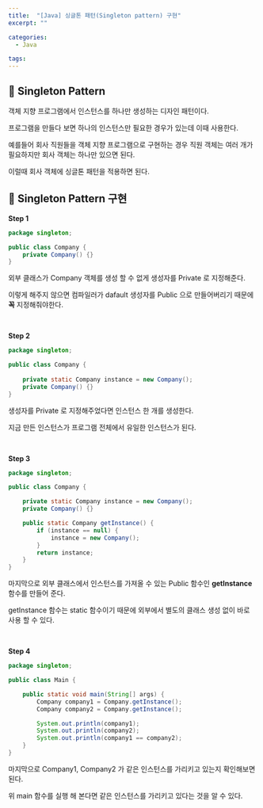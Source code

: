 ```yaml
---
title:  "[Java] 싱글톤 패턴(Singleton pattern) 구현"
excerpt: ""

categories:
  - Java

tags:
---
```


## 🍣 Singleton Pattern

객체 지향 프로그램에서 인스턴스를 하나만 생성하는 디자인 패턴이다.

프로그램을 만들다 보면 하나의 인스턴스만 필요한 경우가 있는데 이때 사용한다.

예를들어 회사 직원들을 객체 지향 프로그램으로 구현하는 경우 직원 객체는 여러 개가 필요하지만 회사 객체는 하나만 있으면 된다.

이럴때 회사 객체에 싱글톤 패턴을 적용하면 된다.

## 🍕 Singleton Pattern 구현

**Step 1**

```java
package singleton;

public class Company {
    private Company() {}
}
```

외부 클래스가 Company 객체를 생성 할 수 없게 생성자를 Private 로 지정해준다.

이렇게 해주지 않으면 컴파일러가 dafault 생성자를 Public 으로 만들어버리기 때문에 **꼭** 지정해줘야한다.

<br>

**Step 2**

```java
package singleton;

public class Company {
  
    private static Company instance = new Company();
    private Company() {}
}
```

생성자를 Private 로 지정해주었다면 인스턴스 한 개를 생성한다.

지금 만든 인스턴스가 프로그램 전체에서 유일한 인스턴스가 된다.

<br>

**Step 3**

```java
package singleton;

public class Company {

    private static Company instance = new Company();
    private Company() {}

    public static Company getInstance() {
        if (instance == null) {
            instance = new Company();
        }
        return instance;
    }
}
```

마지막으로 외부 클래스에서 인스턴스를 가져올 수 있는 Public 함수인 **getInstance** 함수를 만들어 준다.

getInstance 함수는 static 함수이기 때문에 외부에서 별도의 클래스 생성 없이 바로 사용 할 수 있다.

<br>

**Step 4**

```java
package singleton;

public class Main {

    public static void main(String[] args) {
        Company company1 = Company.getInstance();
        Company company2 = Company.getInstance();

        System.out.println(company1);
        System.out.println(company2);
        System.out.println(company1 == company2);
    }
}
```

마지막으로 Company1, Company2 가 같은 인스턴스를 가리키고 있는지 확인해보면 된다.

위 main 함수를 실행 해 본다면 같은 인스턴스를 가리키고 있다는 것을 알 수 있다.

<br>